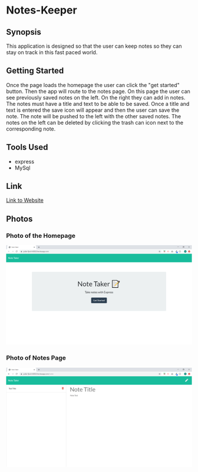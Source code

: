# Notes-Keeper

## Synopsis

This application is designed so that the user can keep notes so they can stay on track in this fast paced world.

## Getting Started

Once the page loads the homepage the user can click the "get started" button. Then the app will route to the notes page. On this page the user can see previously saved notes on the left. On the right they can add in notes. The notes must have a title and text to be able to be saved. Once a title and text is entered the save icon will appear and then the user can save the note. The note will be pushed to the left with the other saved notes. The notes on the left can be deleted by clicking the trash can icon next to the corresponding note.

## Tools Used

- express
- MySql

## Link

[Link to Website](https://polar-fjord-43052.herokuapp.com/)

## Photos

### Photo of the Homepage

![Website Homepage](/public/assets/images/homepage.png)

### Photo of Notes Page

![Notes Page](/public/assets/images/notes.png)
